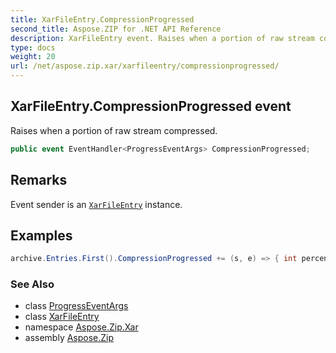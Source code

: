 ```yaml
---
title: XarFileEntry.CompressionProgressed
second_title: Aspose.ZIP for .NET API Reference
description: XarFileEntry event. Raises when a portion of raw stream compressed
type: docs
weight: 20
url: /net/aspose.zip.xar/xarfileentry/compressionprogressed/
---
```

## XarFileEntry.CompressionProgressed event

Raises when a portion of raw stream compressed.

```csharp
public event EventHandler<ProgressEventArgs> CompressionProgressed;
```

## Remarks

Event sender is an [`XarFileEntry`](../) instance.

## Examples

```csharp
archive.Entries.First().CompressionProgressed += (s, e) => { int percent = (int)((100 * (long)e.ProceededBytes) / entrySourceStream.Length); };
```

### See Also

* class [ProgressEventArgs](../../../aspose.zip/progresseventargs/)
* class [XarFileEntry](../)
* namespace [Aspose.Zip.Xar](../../xarfileentry/)
* assembly [Aspose.Zip](../../../)


